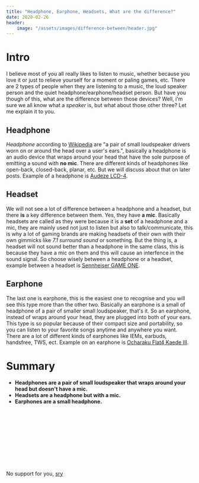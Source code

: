 ```yaml
---
title: "Headphone, Earphone, Headsets, What are the difference?"
date: 2020-02-26
header:
    image: "/assets/images/difference-between/header.jpg"
---
```


# Intro

I believe most of you all really likes to listen to music, whether because you love it or just to relieve yourself for a moment or paling games, etc. There are 2 types of people when they are listening to a music, the loud speaker person and the quiet headphone/earphone/headset person. But have you though of this, what are the difference between those devices? Well, i'm sure we all know what a *speaker* is, but what about those other three? Let me explain it to you.

## Headphone

*Headphone* according to [Wikipedia](https://en.wikipedia.org/wiki/Headphones) are "a pair of small loudspeaker drivers worn on or around the head over a user's ears.", basically a headphone is an audio device that wraps around your head that have the sole purpose of emitting a sound with **no mic**. There are different kinds of headphones like open-back, closed-back, planar, etc. But we will discuss about that on later posts. Example of a headphone is [Audeze LCD-4](https://cdn.shopify.com/s/files/1/3013/1908/products/LCD-4_Updated_2019_4471x4471_2000x.jpg?v=1567639742).

## Headset

We will not see a lot of difference between a headphone and a headset, but there **is** a key difference between them. Yes, they have **a mic**. Basically headsets are called as they were because it is a **set** of a headphone and a mic, they are mainly used not just to listen but also to talk/communicate, this is why a lot of gaming brands are making headsets of their own with their own gimmicks like *7.1 surround sound* or something. But the thing is, a headset will not sound better than a headphone in the same class, this is because they have a mic on them and this will cause an interfence in the sound signal. So choose wisely between a headphone or a headset, example between a headset is [Sennheiser GAME ONE](https://assets.sennheiser.com/img/12865/product_detail_x2_desktop_GAME-ONE_thmbnl.jpg).

## Earphone

The last one is earphone, this is the easiest one to recognise and you will see this type more than the other two. Basically an earphone is a small of headphone of a pair of smaller small loudspeaker, that's it. So an earphone, instead of wraps around your head, they are plugged into both of your ears. This type is so popular because of their compact size and portability, so you can listen to your favorite songs anytime and anywhere you want. There are a lot of different kinds of earphones like IEMs, earbuds, handsfree, TWS, ect. Example on an earphone is [Ocharaku Flat4 Kaede III](http://ocharaku.jp/sound/wp-content/themes/soundcustomize/images/service/flat4-kaede3_p1.jpg).

# Summary

* **Headphones are a pair of small loudspeaker that wraps around your head but doesn't have a mic.**
* **Headsets are a headphone but with a mic.**
* **Earphones are a small headphone.**

<object data="https://drive.google.com/file/d/10dVNNPJHaGHu23Ns70VBBeYiXpalekhR/view?usp=drivesdk" type="application/pdf" width="480px" height="720px">
<embed src="https://drive.google.com/file/d/10dVNNPJHaGHu23Ns70VBBeYiXpalekhR/view?usp=drivesdk">
<p>No support for you, <a href="https://drive.google.com/file/d/10dVNNPJHaGHu23Ns70VBBeYiXpalekhR/view?usp=drivesdk">sry</a></p>
</embed>
</object>
